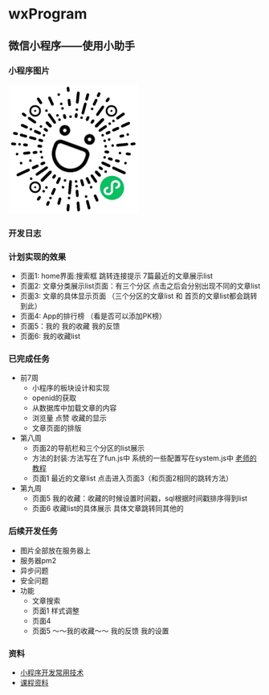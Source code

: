 # wxProgram
微信小程序——使用小助手
---
### 小程序图片
![小程序二维码](./image/xcx.jpg)
### 开发日志
### 计划实现的效果
* 页面1: home界面:搜索框 跳转连接提示 7篇最近的文章展示list
* 页面2: 文章分类展示list页面：有三个分区 点击之后会分别出现不同的文章list
* 页面3: 文章的具体显示页面  （三个分区的文章list 和 首页的文章list都会跳转到此）
* 页面4: App的排行榜 （看是否可以添加PK榜） 
* 页面5：我的 我的收藏 我的反馈 
* 页面6: 我的收藏list
### 已完成任务
* 前7周
  + 小程序的板块设计和实现
  + openid的获取
  + 从数据库中加载文章的内容
  + 浏览量 点赞 收藏的显示
  + 文章页面的排版
* 第八周
  + 页面2的导航栏和三个分区的list展示
  + 方法的封装:方法写在了fun.js中 系统的一些配置写在system.js中 [老师的教程](https://gitee.com/OSABC/webdev/blob/master/Doc/NodeJS_%E8%87%AA%E5%AE%9A%E4%B9%89%E6%A8%A1%E5%9D%97.md)
  + 页面1 最近的文章list 点击进入页面3（和页面2相同的跳转方法）
* 第九周
  + 页面5 我的收藏：收藏的时候设置时间戳，sql根据时间戳排序得到list
  + 页面6 收藏list的具体展示 具体文章跳转同其他的
### 后续开发任务
* 图片全部放在服务器上
* 服务器pm2
* 异步问题
* 安全问题
* 功能
  + 文章搜索 
  + 页面1 样式调整
  + 页面4 
  + 页面5 ～～我的收藏～～ 我的反馈 我的设置

### 资料
* [小程序开发常用技术](https://www.jianshu.com/p/d3a40d2f930e)
* [课程资料](https://gitee.com/OSABC/webdev/tree/master)
 
